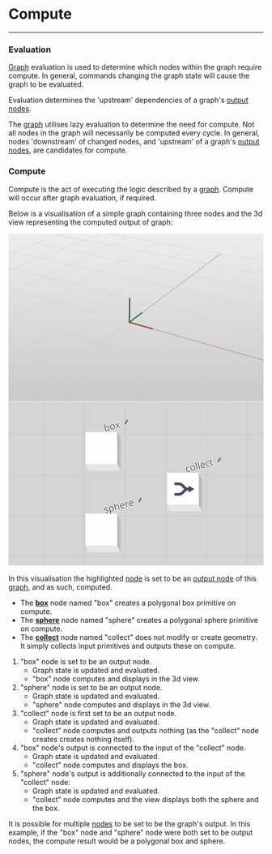 # Compute

---

### Evaluation

[Graph](/concepts/GeneralConcepts/graph.md) evaluation is used to determine which nodes within the graph require compute. In general, commands changing the graph state will cause the graph to be evaluated.

Evaluation determines the 'upstream' dependencies of a graph's [output nodes](/concepts/GeneralConcepts/outputNode.md).

The [graph](/concepts/GeneralConcepts/graph.md) utilises lazy evaluation to determine the need for compute. Not all nodes in the graph will necessarily be computed every cycle. In general, nodes 'downstream' of changed nodes, and 'upstream' of a graph's [output nodes](/concepts/GeneralConcepts/outputNode.md), are candidates for compute.


### Compute

Compute is the act of executing the logic described by a [graph](/concepts/GeneralConcepts/graph.md). Compute will occur after graph evaluation, if required.

Below is a visualisation of a simple graph containing three nodes and the 3d view representing the computed output of graph:

<p align="center">
  <img width="600" src="images\GraphCompute.gif"/>
</p>

In this visualisation the highlighted [node](/concepts/GeneralConcepts/node.md) is set to be an [output node](/concepts/GeneralConcepts/outputNode.md) of this [graph](/concepts/GeneralConcepts/graph.md), and as such, computed.

* The [**box**](/nodes/PolyBox/documentation.md) node named "box" creates a polygonal box primitive on compute.
* The [**sphere**](/nodes/PolySphere/documentation.md) node named "sphere" creates a polygonal sphere primitive on compute.
* The [**collect**](/nodes/Collect/documentation.md) node named "collect" does not modify or create geometry. It simply collects input primitives and outputs these on compute.

1. "box" node is set to be an output node.
    * Graph state is updated and evaluated.
    * "box" node computes and displays in the 3d view.
2. "sphere" node is set to be an output node.
    * Graph state is updated and evaluated.
    * "sphere" node computes and displays in the 3d view.
3. "collect" node is first set to be an output node.
    * Graph state is updated and evaluated.
    * "collect" node computes and outputs nothing (as the "collect" node creates creates nothing itself).
4. "box" node's output is connected to the input of the "collect" node.
    * Graph state is updated and evaluated.
    * "collect" node computes and displays the box.
5. "sphere" node's output is additionally connected to the input of the "collect" node:
    * Graph state is updated and evaluated.
    * "collect" node computes and the view displays both the sphere and the box.

It is possible for multiple [nodes](/concepts/GeneralConcepts/node.md) to be set to be the graph's output. In this example, if the "box" node and "sphere" node were both set to be output nodes, the compute result would be a polygonal box and sphere.